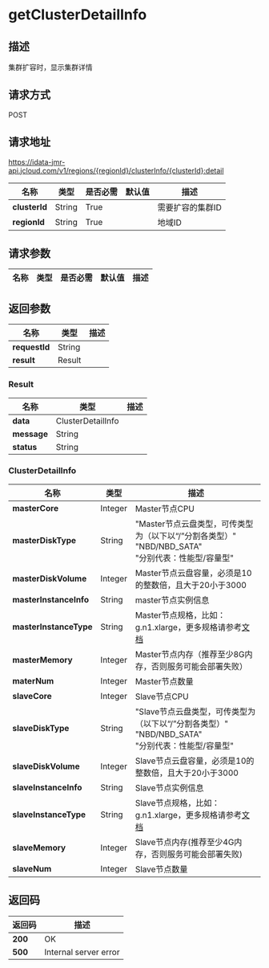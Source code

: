 # getClusterDetailInfo


## 描述
集群扩容时，显示集群详情

## 请求方式
POST

## 请求地址
https://idata-jmr-api.jcloud.com/v1/regions/{regionId}/clusterInfo/{clusterId}:detail

|名称|类型|是否必需|默认值|描述|
|---|---|---|---|---|
|**clusterId**|String|True||需要扩容的集群ID|
|**regionId**|String|True||地域ID|

## 请求参数
|名称|类型|是否必需|默认值|描述|
|---|---|---|---|---|


## 返回参数
|名称|类型|描述|
|---|---|---|
|**requestId**|String||
|**result**|Result||


### Result
|名称|类型|描述|
|---|---|---|
|**data**|ClusterDetailInfo||
|**message**|String||
|**status**|String||
### ClusterDetailInfo
|名称|类型|描述|
|---|---|---|
|**masterCore**|Integer|Master节点CPU|
|**masterDiskType**|String|"Master节点云盘类型，可传类型为（以下以“/”分割各类型）"<br>"NBD/NBD_SATA"<br>"分别代表：性能型/容量型"<br>|
|**masterDiskVolume**|Integer|Master节点云盘容量，必须是10的整数倍，且大于20小于3000|
|**masterInstanceInfo**|String|master节点实例信息|
|**masterInstanceType**|String|Master节点规格，比如：g.n1.xlarge，更多规格请参考[文档](https://www.jdcloud.com/help/detail/296/isCatalog/1)|
|**masterMemory**|Integer|Master节点内存（推荐至少8G内存，否则服务可能会部署失败）|
|**materNum**|Integer|Master节点数量|
|**slaveCore**|Integer|Slave节点CPU|
|**slaveDiskType**|String|"Slave节点云盘类型，可传类型为（以下以“/”分割各类型）"<br>"NBD/NBD_SATA"<br>"分别代表：性能型/容量型"<br>|
|**slaveDiskVolume**|Integer|Slave节点云盘容量，必须是10的整数倍，且大于20小于3000|
|**slaveInstanceInfo**|String|Slave节点实例信息|
|**slaveInstanceType**|String|Slave节点规格，比如：g.n1.xlarge，更多规格请参考[文档](https://www.jdcloud.com/help/detail/296/isCatalog/1)|
|**slaveMemory**|Integer|Slave节点内存(推荐至少4G内存，否则服务可能会部署失败)|
|**slaveNum**|Integer|Slave节点数量|

## 返回码
|返回码|描述|
|---|---|
|**200**|OK|
|**500**|Internal server error|
